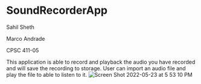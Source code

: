 # SoundRecorderApp

Sahil Sheth

Marco Andrade

CPSC 411-05

This application is able to record and playback the audio you have recorded and will save the recording to storage. User can import an audio file and play the file to able to listen to it. ![Screen Shot 2022-05-23 at 5 53 10 PM](https://user-images.githubusercontent.com/32227270/169927011-282fcc61-06a1-4837-af8d-fee2a411abce.png)
